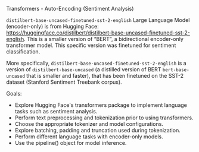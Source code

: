 Transformers - Auto-Encoding (Sentiment Analysis)

`distilbert-base-uncased-finetuned-sst-2-english` Large Language Model (encoder-only) is from Hugging Face:
https://huggingface.co/distilbert/distilbert-base-uncased-finetuned-sst-2-english.
This is a smaller version of “BERT”, a bidirectional encoder-only transformer model. 
This specific version was finetuned for sentiment classification.

More specifically, `distilbert-base-uncased-finetuned-sst-2-english` is a version of `distilbert-base-uncased` 
(a distilled version of BERT `bert-base-uncased` that is smaller and faster), 
that has been finetuned on the SST-2 dataset (Stanford Sentiment Treebank corpus).

Goals:
- Explore Hugging Face's transformers package to implement language tasks such as sentiment analysis.
- Perform text preprocessing and tokenization prior to using transformers.
- Choose the appropriate tokenizer and model configurations.
- Explore batching, padding and truncation used during tokenization.
- Perform different language tasks with encoder-only models.
- Use the pipeline() object for model inference.
